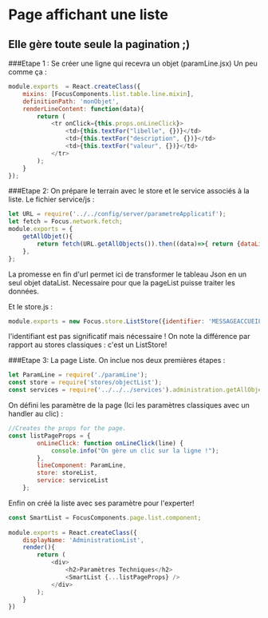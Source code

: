 # Page affichant une liste #
## Elle gère toute seule la pagination ;) ##

###Etape 1 : 
Se créer une ligne qui recevra un objet (paramLine.jsx) Un peu comme ça :
```javascript
module.exports  = React.createClass({
    mixins: [FocusComponents.list.table.line.mixin],
    definitionPath: 'monObjet',
    renderLineContent: function(data){
        return (
            <tr onClick={this.props.onLineClick}>
                <td>{this.textFor("libelle", {})}</td>
                <td>{this.textFor("description", {})}</td>
                <td>{this.textFor("valeur", {})}</td>
            </tr>
        );
    }
});
```

###Etape 2:
On prépare le terrain avec le store et le service associés à la liste.
Le fichier service/js :
```javascript
let URL = require('../../config/server/parametreApplicatif');
let fetch = Focus.network.fetch;
module.exports = {
    getAllObjet(){
        return fetch(URL.getAllObjects()).then((data)=>{ return {dataList: data}});
    },
};
```
La promesse en fin d'url permet ici de transformer le tableau Json en un seul objet dataList. Necessaire pour que la pageList puisse traiter les données.

Et le store.js :
```javascript
module.exports = new Focus.store.ListStore({identifier: 'MESSAGEACCUEIL'});
```
l'identifiant est pas significatif mais nécessaire !
On note la différence par rapport au stores classiques : c'est un ListStore!

###Etape 3:
La page Liste.
On inclue nos deux premières étapes :
```javascript
let ParamLine = require('./paramLine');
const store = require('stores/objectList');
const services = require('../../../services').administration.getAllObjects;
```
On défini les paramètre de la page (Ici les paramètres classiques avec un handler au clic) :
```javascript
//Creates the props for the page.
const listPageProps = {
        onLineClick: function onLineClick(line) {
            console.info("On gère un clic sur la ligne !");
        },
        lineComponent: ParamLine,
        store: storeList,
        service: serviceList
    };
```
Enfin on créé la liste avec ses paramètre pour l'experter!
```javascript
const SmartList = FocusComponents.page.list.component;
  
module.exports = React.createClass({
    displayName: 'AdministrationList',
    render(){
        return (
            <div>
                <h2>Paramètres Techniques</h2>
                <SmartList {...listPageProps} />
            </div>
        );
    }
})
```
